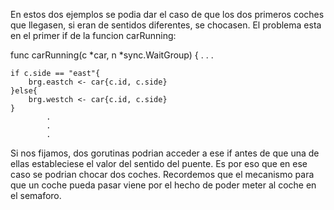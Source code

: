 En estos dos ejemplos se podia dar el caso de que los dos primeros coches que llegasen, si eran de sentidos diferentes, se chocasen.
El problema esta en el primer if de la funcion carRunning:

func carRunning(c *car, n *sync.WaitGroup)  {
			.
			.
			.

	if c.side == "east"{
		brg.eastch <- car{c.id, c.side}
	}else{
		brg.westch <- car{c.id, c.side}
	}
			.
			.
			.
Si nos fijamos, dos gorutinas podrian acceder a ese if antes de que una de ellas estableciese el valor del sentido del puente. Es por eso que en ese caso se podrian chocar dos coches. Recordemos que el mecanismo para que un coche pueda pasar viene por el hecho de poder meter al coche en el semaforo.
